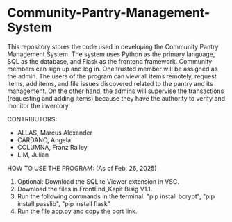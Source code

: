 # Community-Pantry-Management-System

This repository stores the code used in developing the Community Pantry Management System. The system uses Python as the primary language, SQL as the database, and Flask as the frontend framework. Community members can sign up and log in. One trusted member will be assigned as the admin. The users of the program can view all items remotely, request items, add items, and file issues discovered related to the pantry and its management. On the other hand, the admins will supervise the transactions (requesting and adding items) because they have the authority to verify and monitor the inventory. 

CONTRIBUTORS:
- ALLAS, Marcus Alexander
- CARDANO, Angela
- COLUMNA, Franz Railey
- LIM, Julian 

HOW TO USE THE PROGRAM: (As of Feb. 26, 2025)
1. Optional: Download the SQLite Viewer extension in VSC.
2. Download the files in FrontEnd_Kapit Bisig V1.1. 
3. Run the following commands in the terminal:
   "pip install bcrypt",
   "pip install passlib",
   "pip install flask" 
5. Run the file app.py and copy the port link. 
